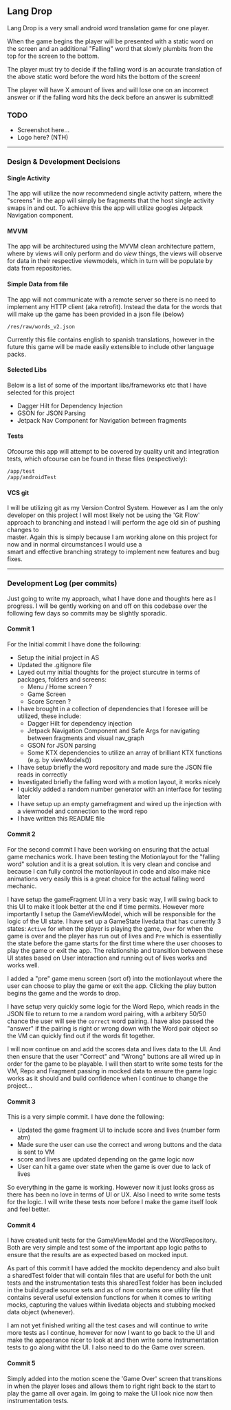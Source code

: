 ## Lang Drop
Lang Drop is a very small android word translation game for one player.

When the game begins the player will be presented with a static word on the screen and an
additional "Falling" word that slowly plumbits from the top for the screen to the bottom.

The player must try to decide if the falling word is an accurate translation of the
above static word before the word hits the bottom of the screen!

The player will have X amount of lives and will lose one on an incorrect answer or
if the falling word hits the deck before an answer is submitted!

### TODO
* Screenshot here...
* Logo here? (NTH)

----

### Design & Development Decisions

#### Single Activity
The app will utilize the now recommedend single activity pattern, where the "screens" in the app
will simply be fragments that the host single activity swaps in and out. To achieve this the app
will utilize googles Jetpack Navigation component.

#### MVVM
The app will be architectured using the MVVM clean architecture pattern, where by views will only
perform and do *view* things, the views will observe for data in their respective viewmodels, which in
turn will be populate by data from repositories.

#### Simple Data from file
The app will not communicate with a remote server so there is no need to implement any HTTP client (aka retrofit).
Instead the data for the words that will make up the game has been provided in a json file (below)

    /res/raw/words_v2.json

Currently this file contains english to spanish translations, however in the future this game will be
made easily extensible to include other language packs.

#### Selected Libs
Below is a list of some of the important libs/frameworks etc that I have selected for this project

* Dagger Hilt for Dependency Injection
* GSON for JSON Parsing
* Jetpack Nav Component for Navigation between fragments

#### Tests
Ofcourse this app will attempt to be covered by quality unit and integration tests, which ofcourse can be
found in these files (respectively):

    /app/test
    /app/androidTest

#### VCS git
I will be utilizing git as my Version Control System. However as I am the only developer on this project I will most
likely not be using the 'Git Flow' approach to branching and instead I will perform the age old sin of pushing changes to  
master. Again this is simply because I am working alone on this project for now and in normal circumstances I would use a  
smart and effective branching strategy to implement new features and bug fixes.

----

### Development Log (per commits)

Just going to write my approach, what I have done and thoughts here as I progress.
I will be gently working on and off on this codebase over the following few days so commits
may be slightly sporadic.

#### Commit 1
For the Initial commit I have done the following:
* Setup the initial project in AS
* Updated the .gitignore file
* Layed out my initial thoughts for the project sturcutre in terms of packages, folders and screens:
  - Menu / Home screen ?
  - Game Screen
  - Score Screen ?
* I have brought in a collection of dependencies that I foresee will be utilized, these include:
  - Dagger Hilt for dependency injection
  - Jetpack Navigation Component and Safe Args for navigating between fragments and visual nav_graph
  - GSON for JSON parsing
  - Some KTX dependencies to utilize an array of brilliant KTX functions (e.g. by viewModels())
* I have setup briefly the word repository and made sure the JSON file reads in correctly
* Investigated briefly the falling word with a motion layout, it works nicely
* I quickly added a random number generator with an interface for testing later
* I have setup up an empty gamefragment and wired up the injection with a viewmodel and connection to the word repo
* I have written this README file

#### Commit 2
For the second commit I have been working on ensuring that the actual game mechanics work.
I have been testing the Motionlayout for the "falling word" solution and it is a great solution.
It is very clean and concise and because I can fully control the motionlayout in code and also
make nice animations very easily this is a great choice for the actual falling word mechanic.

I have setup the gameFragment UI in a very basic way, I will swing back to this UI to make it
look better at the end if time permits. However more importantly I setup the GameViewModel, which
will be responsible for the logic of the UI state. I have set up a GameState livedata that has currently
3 states: `Active` for when the player is playing the game, `Over` for when the game is over and the player has
run out of lives and `Pre` which is essentially the state before the game starts for the first time
where the user chooses to play the game or exit the app. The relationship and transition between
these UI states based on User interaction and running out of lives works and works well.

I added a "pre" game menu screen (sort of) into the motionlayout where the user can choose to play
the game or exit the app. Clicking the play button begins the game and the words to drop.

I have setup very quickly some logic for the Word Repo, which reads in the JSON file to return to me
a random word pairing, with a arbitery 50/50 chance the user will see the `correct` word pairing. I have
also passed the "answer" if the pairing is right or wrong down with the Word pair object so the VM can
quickly find out if the words fit together.

I will now continue on and add the scores data and lives data to the UI. And then ensure that the user
"Correct" and "Wrong" buttons are all wired up in order for the game to be playable. I will then start to
write some tests for the VM, Repo and Fragment passing in mocked data to ensure the game logic works as
it should and build confidence when I continue to change the project...

#### Commit 3
This is a very simple commit. I have done the following:

* Updated the game fragment UI to include score and lives (number form atm)
* Made sure the user can use the correct and wrong buttons and the data is sent to VM
* score and lives are updated depending on the game logic now
* User can hit a game over state when the game is over due to lack of lives

So everything in the game is working. However now it just looks gross as there has been no
love in terms of UI or UX. Also I need to write some tests for the logic. I will write these
tests now before I make the game itself look and feel better.

#### Commit 4
I have created unit tests for the GameViewModel and the WordRepository.
Both are very simple and test some of the important app logic paths to ensure that the results
are as expected based on mocked input.

As part of this commit I have added the mockito dependency and also built a sharedTest folder
that will contain files that are useful for both the unit tests and the instrumentation tests
this sharedTest folder has been included in the build.gradle source sets and as of now contains
one utility file that contains several useful extension functions for when it comes to writing mocks,
capturing the values within livedata objects and stubbing mocked data object (whenever).

I am not yet finished writing all the test cases and will continue to write more tests as I continue, however
for now I want to go back to the UI and make the appearance nicer to look at and then write some Instrumentation
tests to go along witht the UI. I also need to do the Game over screen.

#### Commit 5
Simply added into the motion scene the 'Game Over' screen that transitions in when the player
loses and allows them to right right back to the start to play the game all over again. Im going
to make the UI look nice now then instrumentation tests.
